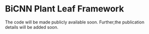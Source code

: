 # BiCNN Plant Leaf Framework
The code will be made publicly available soon. 
Further,the publication details will be added soon.

